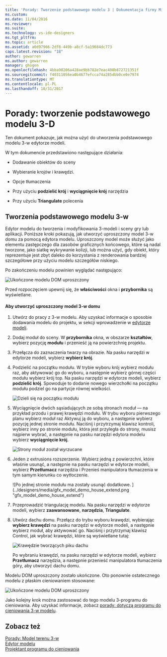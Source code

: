 ```yaml
---
title: 'Porady: Tworzenie podstawowego modelu 3 | Dokumentacja firmy Microsoft'
ms.custom: 
ms.date: 11/04/2016
ms.reviewer: 
ms.suite: 
ms.technology: vs-ide-designers
ms.tgt_pltfrm: 
ms.topic: article
ms.assetid: a0d97966-2df8-449b-a8cf-5a19684dc773
caps.latest.revision: "18"
author: gewarren
ms.author: gewarren
manager: ghogen
ms.openlocfilehash: 4bba90206a428ae9bb782e7eac408b872721351f
ms.sourcegitcommit: f40311056ea0b4677efcca74a285dbb0ce0e7974
ms.translationtype: MT
ms.contentlocale: pl-PL
ms.lasthandoff: 10/31/2017
---
```

# <a name="how-to-create-a-basic-3-d-model"></a>Porady: tworzenie podstawowego modelu 3-D
Ten dokument pokazuje, jak można użyć do utworzenia podstawowego modelu 3-w edytorze modeli.  
  
 W tym dokumencie przedstawiono następujące działania:  
  
-   Dodawanie obiektów do sceny  
  
-   Wybieranie krojów i krawędzi.  
  
-   Opcje tłumaczenia  
  
-   Przy użyciu **podzielić krój** i **wyciągnięcie krój** narzędzia  
  
-   Przy użyciu **Triangulate** polecenia  
  
## <a name="creating-a-basic-3-d-model"></a>Tworzenia podstawowego modelu 3-w  
 Edytor modelu do tworzenia i modyfikowania 3-modeli i sceny gry lub aplikacji. Poniższe kroki pokazują, jak utworzyć uproszczony model 3-w domu za pomocą edytora modelu. Uproszczony model może służyć jako elementu zastępczego dla zasobów graficznych końcowego, które są nadal tworzone, jako siatkę wykrywanie kolizji, lub można użyć, gdy obiekt, który reprezentuje jest zbyt daleko do korzystania z renderowania bardziej szczegółowe przy użyciu modelu szczegółów niskiego.  
  
 Po zakończeniu modelu powinien wyglądać następująco:  
  
 ![Ukończone modelu DOM uproszczony](../designers/media/gfx_model_demo_house_final.png "gfx_model_demo_house_final")  
  
 Przed rozpoczęciem upewnij się, że **właściwości** okna i **przybornika** są wyświetlane.  
  
#### <a name="to-create-a-simplified-3-d-model-of-a-house"></a>Aby utworzyć uproszczony model 3-w domu  
  
1.  Utwórz do pracy z 3-w modelu. Aby uzyskać informacje o sposobie dodawania modelu do projektu, w sekcji wprowadzenie w [edytorze modeli](../designers/model-editor.md).  
  
2.  Dodaj moduł do sceny. W **przybornika** okna, w obszarze **kształtów**, wybierz pozycję **modułu** i przenieść ją na powierzchnię projektu.  
  
3.  Przełącza do zaznaczenia twarzy na obrazie. Na pasku narzędzi w edytorze modeli, wybierz **wybierz krój**.  
  
4.  Podzielić na początku modułu. W trybie wyboru krój wybierz modułu raz, aby aktywować go do wyboru, a następnie wybierz górnej części modułu wybierz krój top. Na pasku narzędzi w edytorze modeli, wybierz **podzielić krój**. Spowoduje to dodanie nowego wierzchołki na początku modułu podziel go na partycje równej wielkości.  
  
     ![Dzieli się na początku modułu](../designers/media/gfx_model_demo_house_subdiv.png "gfx_model_demo_house_subdiv")  
  
5.  Wyciągnięcie dwóch sąsiadujących ze sobą stronach moduł — na przykład przodu i prawej krawędzi modułu. W trybu wyboru pierwszego planu wybierz moduł raz Aktywuj ją do wyboru, a następnie wybierz pozycję jednej stronie modułu. Naciśnij i przytrzymaj klawisz kontroli, wybierz inny po stronie modułu, która jest przyległa do strony, musisz najpierw wybrać, a następnie na pasku narzędzi edytora modelu wybierz **wyciągnięcie krój**.  
  
     ![Strony moduł został wyrzucane](../designers/media/gfx_model_demo_house_extrude.png "gfx_model_demo_house_extrude")  
  
6.  Jeden z extrusions rozszerzenie. Wybierz jedną z powierzchni, które właśnie usunąć, a następnie na pasku narzędzi w edytorze modeli, wybierz **Przetłumacz** narzędzia i Przenieś manipulatora tłumaczenia w tym samym kierunku co wytłoczenie.  
  
     ![Po jednej stronie modułu ma zostały usunąć dodatkowe. ] (../designers/media/gfx_model_demo_house_extend.png "gfx_model_demo_house_extend")  
  
7.  Przeprowadzić triangulację modelu. Na pasku narzędzi w edytorze modeli, wybierz **zaawansowane**, **narzędzia**, **Triangulate**.  
  
8.  Utwórz dachu domu. Przełącz do trybu wyboru krawędzi, wybierając **wybierz krawędzi** na pasku narzędzi w edytorze modeli, a następnie wybierz moduł, aby aktywować go. Naciśnij i przytrzymaj klawisz Control, jak wybrać krawędzi, które są wyświetlane tutaj:  
  
     ![Krawędzie tworzących piku dachu](../designers/media/gfx_model_demo_house_edges.png "gfx_model_demo_house_edges")  
  
     Po wybraniu krawędzi, na pasku narzędzi w edytorze modeli, wybierz **Przetłumacz** narzędzia, a następnie przenieść manipulatora tłumaczenia góry, aby utworzyć dachu domu.  
  
 Modelu DOM uproszczony zostało ukończone. Oto ponownie ostatecznego modelu z płaskim cieniowaniem stosowane:  
  
 ![Ukończone modelu DOM uproszczony](../designers/media/gfx_model_demo_house_final.png "gfx_model_demo_house_final")  
  
 Jako kolejny krok można zastosować do tego modelu 3-programu do cieniowania. Aby uzyskać informacje, zobacz [porady: dotyczą programu do cieniowania 3-w modelu](../designers/how-to-apply-a-shader-to-a-3-d-model.md).  
  
## <a name="see-also"></a>Zobacz też  
 [Porady: Model terenu 3-w](../designers/how-to-model-3-d-terrain.md)   
 [Edytor modelu](../designers/model-editor.md)   
 [Projektant programu do cieniowania](../designers/shader-designer.md)